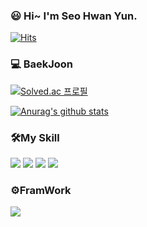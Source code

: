 ### :smiley: Hi~ I'm Seo Hwan Yun.
[![Hits](https://hits.seeyoufarm.com/api/count/incr/badge.svg?url=https%3A%2F%2Fgithub.com%2FYunSeoHwan&count_bg=%2379C83D&title_bg=%23555555&icon=&icon_color=%23E7E7E7&title=Visit&edge_flat=false)](https://hits.seeyoufarm.com)

<h3>💻 BaekJoon</h3>

[![Solved.ac 프로필](http://mazassumnida.wtf/api/v2/generate_badge?boj=jitoo6342)](https://solved.ac/jitoo6342)

[![Anurag's github stats](https://github-readme-stats.vercel.app/api?username=YunSeoHwan)](https://github.com/anuraghazra/github-readme-stats)
<h3>🛠My Skill</h3>
<div>
  <img src="https://img.shields.io/badge/Python-3776AB?style=for-the-badge&logo=Python&logoColor=white">
  <img src="https://img.shields.io/badge/HTML5-E34F26?style=for-the-badge&logo=HTML5&logoColor=white"> 
  <img src="https://img.shields.io/badge/CSS-1572B6?style=for-the-badge&logo=CSS3&logoColor=white"> 
  <img src="https://img.shields.io/badge/Android-3DDC84?style=for-the-badge&logo=Android&logoColor=white">  
</div>
<h3>⚙️FramWork</h3>
<div>
  <img src="https://img.shields.io/badge/Flask-3776AB?style=for-the-badge&logo=Flask&logoColor=white"> 
</div>

